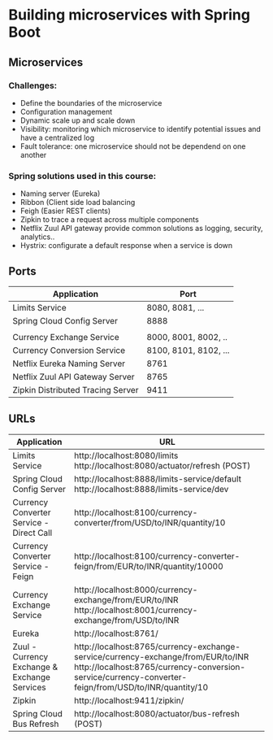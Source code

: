 # Building microservices with Spring Boot
  
  ## Microservices
  ### Challenges:
- Define the boundaries of the microservice
- Configuration management
- Dynamic scale up and scale down
- Visibility: monitoring which microservice to identify potential issues and have a centralized log
- Fault tolerance: one microservice should not be dependend on one another


### Spring solutions used in this course: 
- Naming server (Eureka)
- Ribbon (Client side load balancing
- Feigh (Easier REST clients)
- Zipkin to trace a request across multiple components
- Netflix Zuul API gateway provide common solutions as logging, security, analytics..
- Hystrix: configurate a default response when a service is down

  
## Ports

|     Application       |     Port          |
| ------------- | ------------- |
| Limits Service | 8080, 8081, ... |
| Spring Cloud Config Server | 8888 |
|  |  |
| Currency Exchange Service | 8000, 8001, 8002, ..  |
| Currency Conversion Service | 8100, 8101, 8102, ... |
| Netflix Eureka Naming Server | 8761 |
| Netflix Zuul API Gateway Server | 8765 |
| Zipkin Distributed Tracing Server | 9411 |


## URLs

|     Application       |     URL          |
| ------------- | ------------- |
| Limits Service | http://localhost:8080/limits http://localhost:8080/actuator/refresh  (POST)|
|Spring Cloud Config Server| http://localhost:8888/limits-service/default http://localhost:8888/limits-service/dev |
|  Currency Converter Service - Direct Call| http://localhost:8100/currency-converter/from/USD/to/INR/quantity/10|
|  Currency Converter Service - Feign| http://localhost:8100/currency-converter-feign/from/EUR/to/INR/quantity/10000|
| Currency Exchange Service | http://localhost:8000/currency-exchange/from/EUR/to/INR http://localhost:8001/currency-exchange/from/USD/to/INR|
| Eureka | http://localhost:8761/|
| Zuul - Currency Exchange & Exchange Services | http://localhost:8765/currency-exchange-service/currency-exchange/from/EUR/to/INR http://localhost:8765/currency-conversion-service/currency-converter-feign/from/USD/to/INR/quantity/10|
| Zipkin | http://localhost:9411/zipkin/ |
| Spring Cloud Bus Refresh | http://localhost:8080/actuator/bus-refresh (POST)|
